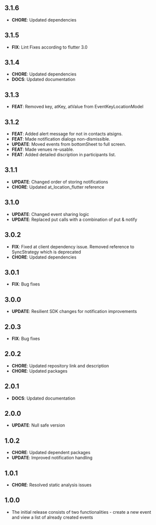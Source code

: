 ## 3.1.6
- **CHORE**: Updated dependencies

## 3.1.5
- **FIX**: Lint Fixes according to flutter 3.0

## 3.1.4
- **CHORE**: Updated dependencies
- **DOCS**: Updated documentation

## 3.1.3
- **FEAT**: Removed key, atKey, atValue from EventKeyLocationModel

## 3.1.2
- **FEAT**: Added alert message for not in contacts atsigns.
- **FEAT**: Made notification dialogs non-dismissible.
- **UPDATE**: Moved events from bottomSheet to full screen.
- **FEAT**: Made venues re-usable.
- **FEAT**: Added detailed discription in participants list.

## 3.1.1
- **UPDATE**: Changed order of storing notifications
- **CHORE**: Updated at_location_flutter reference

## 3.1.0
- **UPDATE**: Changed event sharing logic
- **UPDATE**: Replaced put calls with a combination of put & notify

## 3.0.2
- **FIX**: Fixed at client dependency issue. Removed reference to SyncStrategy which is deprecated
- **CHORE**: Updated dependencies

## 3.0.1
- **FIX**: Bug fixes

## 3.0.0
- **UPDATE**: Resilient SDK changes for notification improvements

## 2.0.3
- **FIX**: Bug fixes

## 2.0.2
- **CHORE**: Updated repository link and description
- **CHORE**: Updated packages

## 2.0.1
- **DOCS**: Updated documentation

## 2.0.0
- **UPDATE**: Null safe version

## 1.0.2
- **CHORE**: Updated dependent packages
- **UPDATE**: Improved notification handling

## 1.0.1
- **CHORE**: Resolved static analysis issues

## 1.0.0
- The initial release consists of two functionalities - create a new event and view a list of already created events
